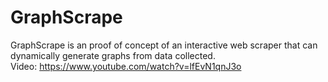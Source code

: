 # GraphScrape

GraphScrape is an proof of concept of an interactive web scraper that can dynamically generate graphs from data collected. 
<br>
Video: https://www.youtube.com/watch?v=lfEvN1qnJ3o 
